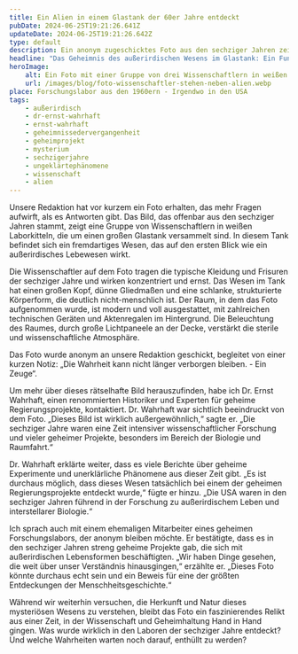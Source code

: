 ```yaml
---
title: Ein Alien in einem Glastank der 60er Jahre entdeckt
pubDate: 2024-06-25T19:21:26.641Z
updateDate: 2024-06-25T19:21:26.642Z
type: default
description: Ein anonym zugeschicktes Foto aus den sechziger Jahren zeigt Wissenschaftler, die ein Alien in einem großen Glastank untersuchen. Was steckt hinter diesem Bild?
headline: "Das Geheimnis des außerirdischen Wesens im Glastank: Ein Fund aus den sechziger Jahren"
heroImage:
    alt: Ein Foto mit einer Gruppe von drei Wissenschaftlern in weißen Laborkitteln, die um einen großen Glastank stehen. Im Tank befindet sich ein außerirdisch aussehendes Wesen mit humanoiden Zügen. Das Wesen hat einen großen Kopf, dünne Gliedmaßen und eine schlanke, strukturierte Körperform.
    url: /images/blog/foto-wissenschaftler-stehen-neben-alien.webp
place: Forschungslabor aus den 1960ern - Irgendwo in den USA
tags:
    - außerirdisch
    - dr-ernst-wahrhaft
    - ernst-wahrhaft
    - geheimnissedervergangenheit
    - geheimprojekt
    - mysterium
    - sechzigerjahre
    - ungeklärtephänomene
    - wissenschaft
    - alien
---
```


Unsere Redaktion hat vor kurzem ein Foto erhalten, das mehr Fragen aufwirft, als es Antworten gibt. Das Bild, das offenbar aus den sechziger Jahren stammt, zeigt eine Gruppe von Wissenschaftlern in weißen Laborkitteln, die um einen großen Glastank versammelt sind. In diesem Tank befindet sich ein fremdartiges Wesen, das auf den ersten Blick wie ein außerirdisches Lebewesen wirkt.

Die Wissenschaftler auf dem Foto tragen die typische Kleidung und Frisuren der sechziger Jahre und wirken konzentriert und ernst. Das Wesen im Tank hat einen großen Kopf, dünne Gliedmaßen und eine schlanke, strukturierte Körperform, die deutlich nicht-menschlich ist. Der Raum, in dem das Foto aufgenommen wurde, ist modern und voll ausgestattet, mit zahlreichen technischen Geräten und Aktenregalen im Hintergrund. Die Beleuchtung des Raumes, durch große Lichtpaneele an der Decke, verstärkt die sterile und wissenschaftliche Atmosphäre.

Das Foto wurde anonym an unsere Redaktion geschickt, begleitet von einer kurzen Notiz: „Die Wahrheit kann nicht länger verborgen bleiben. - Ein Zeuge“.

Um mehr über dieses rätselhafte Bild herauszufinden, habe ich Dr. Ernst Wahrhaft, einen renommierten Historiker und Experten für geheime Regierungsprojekte, kontaktiert. Dr. Wahrhaft war sichtlich beeindruckt von dem Foto. „Dieses Bild ist wirklich außergewöhnlich,“ sagte er. „Die sechziger Jahre waren eine Zeit intensiver wissenschaftlicher Forschung und vieler geheimer Projekte, besonders im Bereich der Biologie und Raumfahrt.“

Dr. Wahrhaft erklärte weiter, dass es viele Berichte über geheime Experimente und unerklärliche Phänomene aus dieser Zeit gibt. „Es ist durchaus möglich, dass dieses Wesen tatsächlich bei einem der geheimen Regierungsprojekte entdeckt wurde,“ fügte er hinzu. „Die USA waren in den sechziger Jahren führend in der Forschung zu außerirdischem Leben und interstellarer Biologie.“

Ich sprach auch mit einem ehemaligen Mitarbeiter eines geheimen Forschungslabors, der anonym bleiben möchte. Er bestätigte, dass es in den sechziger Jahren streng geheime Projekte gab, die sich mit außerirdischen Lebensformen beschäftigten. „Wir haben Dinge gesehen, die weit über unser Verständnis hinausgingen,“ erzählte er. „Dieses Foto könnte durchaus echt sein und ein Beweis für eine der größten Entdeckungen der Menschheitsgeschichte.“

Während wir weiterhin versuchen, die Herkunft und Natur dieses mysteriösen Wesens zu verstehen, bleibt das Foto ein faszinierendes Relikt aus einer Zeit, in der Wissenschaft und Geheimhaltung Hand in Hand gingen. Was wurde wirklich in den Laboren der sechziger Jahre entdeckt? Und welche Wahrheiten warten noch darauf, enthüllt zu werden?
